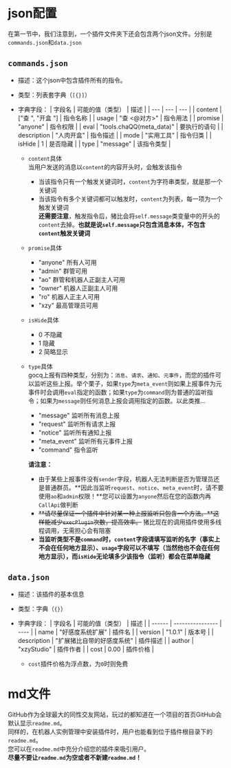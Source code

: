 # json配置
在第一节中，我们注意到，一个插件文件夹下还会包含两个json文件。分别是`commands.json`和`data.json`
  
## `commands.json`
- 描述：这个json中包含插件所有的指令。  
- 类型：列表套字典（`[{}]`）
- 字典字段：
| 字段名 | 可能的值（类型） | 描述 |
| --- | --- | --- |
| content | ["查 ", "开盒 "] | 指令名称 |
| usage | "查 <@对方>" | 指令用法 |
| promise | "anyone" | 指令权限 |
| eval | "tools.chaQQ(meta_data)" | 要执行的语句 |
| description | "人肉开盒" | 指令描述 |
| mode | "实用工具" | 指令归类 |
| isHide | 1 | 是否隐藏 |
| type | "message" | 该指令类型 |
  
  - `content`具体  
    当用户发送的消息以`content`的内容开头时，会触发该指令
    - 当该指令只有一个触发关键词时，`content`为字符串类型，就是那一个关键词
    - 当该指令有多个关键词都可以触发时，`content`为列表，每一项为一个触发关键词  
    **还需要注意**，触发指令后，猪比会将`self.message`类变量中的开头的`content`去掉。**也就是说`self.message`只包含消息本体，不包含`content`触发关键词**
  
  - `promise`具体
    - "anyone" 所有人可用
    - "admin" 群管可用
    - "ao" 群管和机器人正副主人可用
    - "owner" 机器人正副主人可用
    - "ro" 机器人正主人可用
    - "xzy" 最高管理员可用
  
  - `isHide`具体
    - 0 不隐藏
    - 1 隐藏
    - 2 简略显示
  
  - `type`具体  
    gocq上报有四种类型，分别为：`消息`、`请求`、`通知`、`元事件`，而您的插件可以监听这些上报。举个栗子，如果`type`为`meta_event`则如果上报事件为元事件时会调用`eval`指定的函数；如果`type`为`command`则为普通的监听指令；如果为`message`则任何消息上报会调用指定的函数。以此类推...
    - "message" 监听所有消息上报
    - "request" 监听所有请求上报
    - "notice" 监听所有通知上报
    - "meta_event" 监听所有元事件上报
    - "command" 指令监听
      
    **请注意：**
    - 由于某些上报事件没有`sender`字段，机器人无法判断是否为管理员还是普通群员。**因此当监听`request`、`notice`、`meta_event`时，请不要使用`ao`和`admin`权限！**您可以设置为`anyone`然后在您的函数内再`CallApi`做判断
    - ~~**请尽量保证一个插件中针对某一种上报监听只包含一个方法。**这样能减少`execPlugin`次数，提高效率。~~ 猪比现在的调用插件使用多线程调用，无需担心会有阻塞
    - **当监听类型不是`command`时，`content`字段请填写监听的名字（事实上不会在任何地方显示）、`usage`字段可以不填写（当然他也不会在任何地方显示），而`isHide`无论填多少该指令（监听）都会在菜单隐藏**
  

## `data.json`
- 描述：该插件的基本信息
- 类型：字典（`{}`）
- 字典字段：
| 字段名 | 可能的值（类型） | 描述 |
| ------ | ---------------- | ---- |
| name | "好感度系统扩展" | 插件名 |
| version | "1.0.1" | 版本号 |
| description | "扩展猪比自带的好感度系统" | 插件描述 |
| author | "xzyStudio" | 插件作者 |
| cost | 0.00 | 插件价格 |
  
  - `cost`插件价格为浮点数，为`0`时则免费
  

# md文件
GitHub作为全球最大的同性交友网站，玩过的都知道在一个项目的首页GitHub会默认显示`readme.md`。  
同样的，在机器人实例管理中安装插件时，用户也能看到位于插件根目录下的`readme.md`。  
您可以在`readme.md`中充分介绍您的插件来吸引用户。  
**尽量不要让`readme.md`为空或者不新建`readme.md`！**